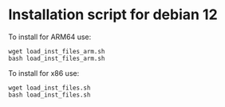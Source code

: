 # Installation script for debian 12

To install for ARM64 use:

```
wget load_inst_files_arm.sh
bash load_inst_files_arm.sh

```

To install for x86 use:

```
wget load_inst_files.sh
bash load_inst_files.sh

```



